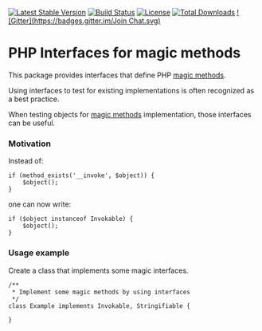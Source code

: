 [![Latest Stable Version](https://poser.pugx.org/lightningspirit/magic-interfaces/v/stable.svg)](https://packagist.org/packages/lightningspirit/magic-interfaces)
[![Build Status](https://travis-ci.org/lightningspirit/magic-interfaces.svg?branch=master)](https://travis-ci.org/lightningspirit/magic-interfaces)
[![License](https://poser.pugx.org/lightningspirit/magic-interfaces/license.svg)](https://packagist.org/packages/lightningspirit/magic-interfaces)
[![Total Downloads](https://poser.pugx.org/lightningspirit/magic-interfaces/downloads.svg)](https://packagist.org/packages/lightningspirit/magic-interfaces)
[![Gitter](https://badges.gitter.im/Join Chat.svg)](https://gitter.im/lightningspirit/magic-interfaces?utm_source=badge&utm_medium=badge&utm_campaign=pr-badge&utm_content=badge)

# PHP Interfaces for magic methods

This package provides interfaces that define PHP [magic methods](http://php.net/manual/en/language.oop5.magic.php).

Using interfaces to test for existing implementations is often recognized as a best practice.

When testing objects for [magic methods](http://php.net/manual/en/language.oop5.magic.php) implementation,
those interfaces can be useful.

### Motivation

Instead of:

```
if (method_exists('__invoke', $object)) {
    $object();
}
```
one can now write:

```
if ($object instanceof Invokable) {
    $object();
}
```

### Usage example

Create a class that implements some magic interfaces.

```
/**
 * Implement some magic methods by using interfaces
 */
class Example implements Invokable, Stringifiable {

}
```

